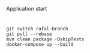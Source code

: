 Application start


#
```
git switch rafal-branch
git pull --rebase
mvn clean package -DskipTests
docker-compose up --build
```
